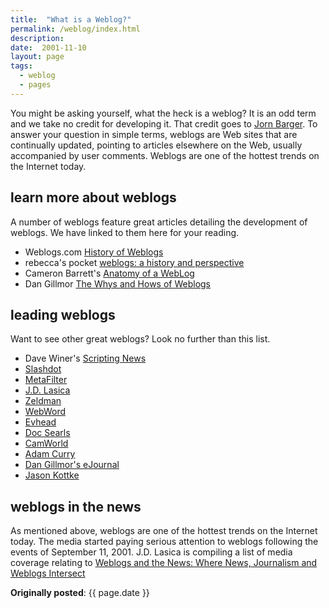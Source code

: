 ```yaml
---
title:  "What is a Weblog?"
permalink: /weblog/index.html
description:
date:  2001-11-10
layout: page
tags:
  - weblog
  - pages
---
```


You might be asking yourself, what the heck is a weblog?  It is an odd term and we take no credit for developing it.  That credit goes to [Jorn Barger](http://www.robotwisdom.com/).  To answer your question in simple terms, weblogs are Web sites that are continually updated, pointing to articles elsewhere on the Web, usually accompanied by user comments.  Weblogs are one of the hottest trends on the Internet today.

## learn more about weblogs

A number of weblogs feature great articles detailing the development of weblogs.  We have linked to them here for your reading.

- Weblogs.com [History of Weblogs](http://newhome.weblogs.com/historyOfWeblogs)
- rebecca's pocket [weblogs: a history and perspective](http://www.rebeccablood.net/essays/weblog_history.html)
- Cameron Barrett's [Anatomy of a WebLog](http://camworld.org/1999/01/26/anatomy-of-a-weblog-2/)
- Dan Gillmor [The Whys and Hows of Weblogs](http://web.siliconvalley.com/content/sv/2001/02/20/opinion/dgillmor/weblog/GillmorWeblogExplainer.htm)

## leading weblogs
Want to see other great weblogs?  Look no further than this list.

- Dave Winer's [Scripting News](http://www.scripting.com/)
- [Slashdot](http://www.slashdot.org/)
- [MetaFilter](http://www.metafilter.com/)
- [J.D. Lasica](https://www.jdlasica.com)
- [Zeldman](http://www.zeldman.com/)
- [WebWord](http://www.webword.com/)
- [Evhead](http://www.evhead.com/)
- [Doc Searls](http://blogs.harvard.edu/doc/)
- [CamWorld](http://camworld.org)
- [Adam Curry](http://www.curry.com/)
- [Dan Gillmor's eJournal](http://web.siliconvalley.com/content/sv/opinion/dgillmor/weblog/)
- [Jason Kottke](http://kottke.org/)

## weblogs in the news

As mentioned above, weblogs are one of the hottest trends on the Internet today.  The media started paying serious attention to weblogs following the events of September 11, 2001.  J.D. Lasica is compiling a list of media coverage relating to [Weblogs and the News: Where News, Journalism and Weblogs Intersect](https://www.jdlasica.com/journalism/weblogs-and-the-news/)

**Originally posted**: {{ page.date }}
